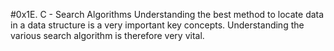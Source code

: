 #0x1E. C - Search Algorithms
Understanding the best method to locate data in a data structure
is a very important key concepts. Understanding the various 
search algorithm is therefore very vital.

